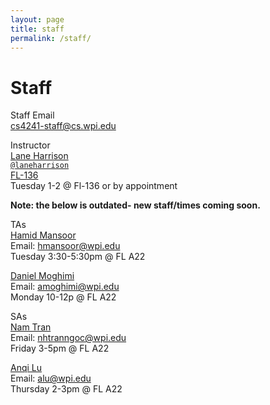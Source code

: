 ```yaml
---
layout: page
title: staff
permalink: /staff/
---
```


# Staff
Staff Email  
cs4241-staff@cs.wpi.edu

Instructor  
[Lane Harrison](http://web.cs.wpi.edu/~ltharrison/)  
[`@laneharrison`](http://twitter.com/laneharrison/)  
[FL-136](http://myatlascms.com/map/?id=609&mrkIid=105239)  
Tuesday 1-2 @ Fl-136 or by appointment

**Note: the below is outdated- new staff/times coming soon.**

TAs   
[Hamid Mansoor](hmansoor@wpi.edu)  
Email: hmansoor@wpi.edu   
Tuesday 3:30-5:30pm @ FL A22

[Daniel Moghimi](amoghimi@wpi.edu)  
Email: amoghimi@wpi.edu   
Monday 10-12p @ FL A22 

SAs   
[Nam Tran](http://namt.io)  
Email: nhtranngoc@wpi.edu   
Friday 3-5pm @ FL A22

[Anqi Lu](alu@wpi.edu)  
Email: alu@wpi.edu  
Thursday 2-3pm @ FL A22



